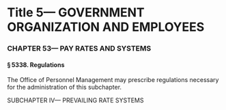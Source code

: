 
# Title 5— GOVERNMENT ORGANIZATION AND EMPLOYEES
### CHAPTER 53— PAY RATES AND SYSTEMS
#### § 5338. Regulations

The Office of Personnel Management may prescribe regulations necessary for the administration of this subchapter.

SUBCHAPTER IV— PREVAILING RATE SYSTEMS
